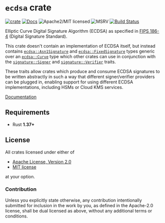 # `ecdsa` crate

[![crate][crate-image]][crate-link]
[![Docs][docs-image]][docs-link]
![Apache2/MIT licensed][license-image]
![MSRV][rustc-image]
[![Build Status][build-image]][build-link]

Elliptic Curve Digital Signature Algorithm (ECDSA) as specified in
[FIPS 186-4][1] (Digital Signature Standard).

This crate doesn't contain an implementation of ECDSA itself, but instead
contains [`ecdsa::Asn1Signature`][2] and [`ecdsa::FixedSignature`][3] types
generic over an [`ecdsa::Curve`][4] type which other crates can use in
conjunction with the [`signature::Signer`][5] and [`signature::Verifier`][6]
traits.

These traits allow crates which produce and consume ECDSA signatures
to be written abstractly in such a way that different signer/verifier
providers can be plugged in, enabling support for using different
ECDSA implementations, including HSMs or Cloud KMS services.

[Documentation][docs-link]

## Requirements

- Rust **1.37+**

## License

All crates licensed under either of

 * [Apache License, Version 2.0](http://www.apache.org/licenses/LICENSE-2.0)
 * [MIT license](http://opensource.org/licenses/MIT)

at your option.

### Contribution

Unless you explicitly state otherwise, any contribution intentionally submitted
for inclusion in the work by you, as defined in the Apache-2.0 license, shall be
dual licensed as above, without any additional terms or conditions.

[//]: # (badges)

[crate-image]: https://img.shields.io/crates/v/ecdsa.svg
[crate-link]: https://crates.io/crates/ecdsa
[docs-image]: https://docs.rs/ecdsa/badge.svg
[docs-link]: https://docs.rs/ecdsa/
[license-image]: https://img.shields.io/badge/license-Apache2.0/MIT-blue.svg
[rustc-image]: https://img.shields.io/badge/rustc-1.37+-blue.svg
[build-image]: https://travis-ci.org/RustCrypto/signatures.svg?branch=master
[build-link]: https://travis-ci.org/RustCrypto/signatures

[//]: # (general links)

[1]: https://csrc.nist.gov/publications/detail/fips/186/4/final
[2]: https://docs.rs/ecdsa/latest/ecdsa/asn1_signature/struct.Asn1Signature.html
[3]: https://docs.rs/ecdsa/latest/ecdsa/fixed_signature/struct.FixedSignature.html
[4]: https://docs.rs/ecdsa/latest/ecdsa/curve/trait.Curve.html
[5]: https://docs.rs/signature/latest/signature/trait.Signer.html
[6]: https://docs.rs/signature/latest/signature/trait.Verifier.html
